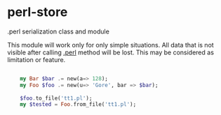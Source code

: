 perl-store
==========

.perl serialization class and module

This module will work only for only simple situations. All data that is not visible after calling [.perl](http://doc.perl6.org/routine/perl) method will be lost. This may be considered as limitation or feature. 

```raku

    my Bar $bar .= new(a=> 128); 
    my Foo $foo .= new(u=> 'Gore', bar => $bar);
    
    $foo.to_file('tt1.pl');
    my $tested = Foo.from_file('tt1.pl');
    
```

